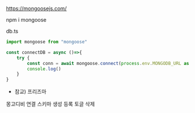 https://mongoosejs.com/

npm i mongoose

db.ts

```ts
import mongoose from "mongoose"

const connectDB = async ()=>{
    try {
        const conn = await mongoose.connect(process.env.MONGODB_URL as string)
        console.log()
    }
}
```

- 참교) 프리즈마


몽고디비 연결
스키마 생성
등록
토글
삭제